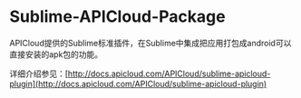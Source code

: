 # Sublime-APICloud-Package
APICloud提供的Sublime标准插件，在Sublime中集成把应用打包成android可以直接安装的apk包的功能。

详细介绍参见：[http://docs.apicloud.com/APICloud/sublime-apicloud-plugin](http://docs.apicloud.com/APICloud/sublime-apicloud-plugin)
